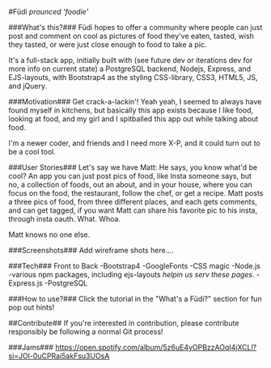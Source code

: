 #Füdi
*prounced 'foodie'*

###What's this?###
Füdi hopes to offer a community where people can just post and comment on cool as pictures of food they've eaten, tasted, wish they tasted, or were just close enough to food to take a pic.

It's a full-stack app, initially built with (see future dev or iterations dev for more info on current state) a PostgreSQL backend, Nodejs, Express, and EJS-layouts, with Bootstrap4 as the styling CSS-library, CSS3, HTML5, JS, and jQuery.

###Motivation###
Get crack-a-lackin'!  Yeah yeah, I seemed to always have found myself in kitchens, but basically this app exists because I like food, looking at food, and my girl and I spitballed this app out while talking about food.

I'm a newer coder, and friends and I need more X-P, and it could turn out to be a cool tool.


###User Stories###
Let's say we have Matt:  He says, you know what'd be cool?  An app you can just post pics of food, like Insta someone says, but no, a collection of foods, out an about, and in your house, where you can focus on the food, the restaurant, follow the chef, or get a recipe.  Matt posts a three pics of food, from three different places, and each gets comments, and can get tagged, if you want Matt can share his favorite pic to his insta, through insta oauth. What. Whoa.

Matt knows no one else.

###Screenshots###
Add wireframe shots here....


###Tech###
Front to Back
-Bootstrap4
-GoogleFonts
-CSS magic
-Node.js
  -various npm packages, including ejs-layouts *helpin us serv these pages*.
-Express.js
-PostgreSQL


###How to use?###
Click the tutorial in the "What's a Füdi?" section for fun pop out hints!

##Contribute##
If you're interested in contribution, please contribute responsibly be following a normal Git process!

###Jams###
https://open.spotify.com/album/5z6uE4yOPBzzAOqI4jXCLl?si=JOl-0uCPRai5akFsu3UOsA

